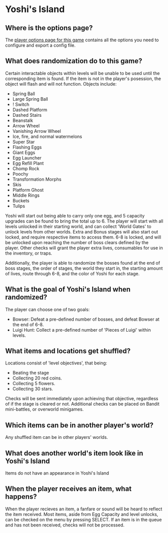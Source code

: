# Yoshi's Island

## Where is the options page?

The [player options page for this game](../player-options) contains all the options you need to configure and export a config file.

## What does randomization do to this game?

Certain interactable objects within levels will be unable to be used until the corresponding item is found. If the item is not in the player's posession, the object will flash and will not function. Objects include:
- Spring Ball
- Large Spring Ball 
- ! Switch
- Dashed Platform
- Dashed Stairs
- Beanstalk
- Arrow Wheel
- Vanishing Arrow Wheel
- Ice, fire, and normal watermelons
- Super Star
- Flashing Eggs
- Giant Eggs
- Egg Launcher
- Egg Refill Plant
- Chomp Rock
- Poochy
- Transformation Morphs
- Skis
- Platform Ghost
- Middle Rings
- Buckets
- Tulips

Yoshi will start out being able to carry only one egg, and 5 capacity upgrades can be found to bring the total up to 6.
The player will start with all levels unlocked in their starting world, and can collect 'World Gates' to unlock levels from other worlds.
Extra and Bonus stages will also start out locked, and require respective items to access them. 6-8 is locked, and will be unlocked
upon reaching the number of boss clears defined by the player.
Other checks will grant the player extra lives, consumables for use in the inventory, or traps.

Additionally, the player is able to randomize the bosses found at the end of boss stages, the order of stages,
the world they start in, the starting amount of lives, route through 6-8, and the color of Yoshi for each stage.

## What is the goal of Yoshi's Island when randomized?

The player can choose one of two goals:
- Bowser: Defeat a pre-defined number of bosses, and defeat Bowser at the end of 6-8.
- Luigi Hunt: Collect a pre-defined number of 'Pieces of Luigi' within levels.

## What items and locations get shuffled?

Locations consist of 'level objectives', that being:
- Beating the stage
- Collecting 20 red coins.
- Collecting 5 flowers.
- Collecting 30 stars.

Checks will be sent immediately upon achieving that objective, regardless of if the stage is cleared or not.
Additional checks can be placed on Bandit mini-battles, or overworld minigames.


## Which items can be in another player's world?

Any shuffled item can be in other players' worlds.

## What does another world's item look like in Yoshi's Island

Items do not have an appearance in Yoshi's Island

## When the player receives an item, what happens?

When the player recieves an item, a fanfare or sound will be heard to reflect the item received. Most items, aside from Egg Capacity and level unlocks, can be checked on the menu by pressing SELECT.
If an item is in the queue and has not been received, checks will not be processed.
